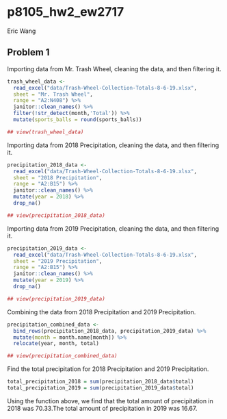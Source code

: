 p8105\_hw2\_ew2717
================
Eric Wang

## Problem 1

Importing data from Mr. Trash Wheel, cleaning the data, and then
filtering it.

``` r
trash_wheel_data <-
  read_excel("data/Trash-Wheel-Collection-Totals-8-6-19.xlsx",
  sheet = "Mr. Trash Wheel",
  range = "A2:N408") %>% 
  janitor::clean_names() %>% 
  filter(!str_detect(month,'Total')) %>% 
  mutate(sports_balls = round(sports_balls))

## view(trash_wheel_data)
```

Importing data from 2018 Precipitation, cleaning the data, and then
filtering it.

``` r
precipitation_2018_data <-
  read_excel("data/Trash-Wheel-Collection-Totals-8-6-19.xlsx",
  sheet = "2018 Precipitation",
  range = "A2:B15") %>% 
  janitor::clean_names() %>% 
  mutate(year = 2018) %>% 
  drop_na()

## view(precipitation_2018_data)
```

Importing data from 2019 Precipitation, cleaning the data, and then
filtering it.

``` r
precipitation_2019_data <-
  read_excel("data/Trash-Wheel-Collection-Totals-8-6-19.xlsx",
  sheet = "2019 Precipitation",
  range = "A2:B15") %>% 
  janitor::clean_names() %>% 
  mutate(year = 2019) %>% 
  drop_na()

## view(precipitation_2019_data)
```

Combining the data from 2018 Precipitation and 2019 Precipitation.

``` r
precipitation_combined_data <-
  bind_rows(precipitation_2018_data, precipitation_2019_data) %>% 
  mutate(month = month.name[month]) %>% 
  relocate(year, month, total)

## view(precipitation_combined_data)
```

Find the total precipitation for 2018 Precipitation and 2019
Precipitation.

``` r
total_precipitation_2018 = sum(precipitation_2018_data$total)
total_precipitation_2019 = sum(precipitation_2019_data$total)
```

Using the function above, we find that the total amount of precipitation
in 2018 was 70.33.The total amount of precipitation in 2019 was 16.67.
